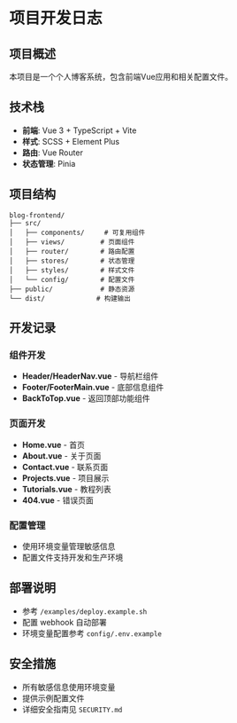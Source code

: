 # 项目开发日志

## 项目概述
本项目是一个个人博客系统，包含前端Vue应用和相关配置文件。

## 技术栈
- **前端**: Vue 3 + TypeScript + Vite
- **样式**: SCSS + Element Plus
- **路由**: Vue Router
- **状态管理**: Pinia

## 项目结构
```
blog-frontend/
├── src/
│   ├── components/     # 可复用组件
│   ├── views/         # 页面组件
│   ├── router/        # 路由配置
│   ├── stores/        # 状态管理
│   ├── styles/        # 样式文件
│   └── config/        # 配置文件
├── public/            # 静态资源
└── dist/             # 构建输出
```

## 开发记录

### 组件开发
- **Header/HeaderNav.vue** - 导航栏组件
- **Footer/FooterMain.vue** - 底部信息组件  
- **BackToTop.vue** - 返回顶部功能组件

### 页面开发
- **Home.vue** - 首页
- **About.vue** - 关于页面
- **Contact.vue** - 联系页面
- **Projects.vue** - 项目展示
- **Tutorials.vue** - 教程列表
- **404.vue** - 错误页面

### 配置管理
- 使用环境变量管理敏感信息
- 配置文件支持开发和生产环境

## 部署说明
- 参考 `/examples/deploy.example.sh`
- 配置 webhook 自动部署
- 环境变量配置参考 `config/.env.example`

## 安全措施
- 所有敏感信息使用环境变量
- 提供示例配置文件
- 详细安全指南见 `SECURITY.md`